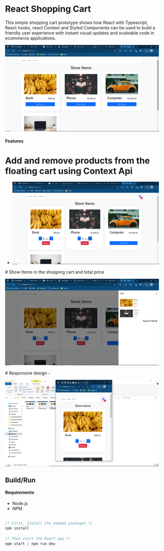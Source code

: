# React Shopping Cart
This simple shopping cart prototype shows how React with Typescript, React hooks, react Context and Styled Components can be used to build a friendly user experience with instant visual updates and scaleable code in ecommerce applications.

<p align="center">

  <img src="assets/Screenshot (1).png">
</p>


#### Features

# Add and remove products from the floating cart using Context Api
- <p align="center">

  <img src="assets/Screenshot (3).png">
</p>
# Show Items in the shopping cart and total price
<p align="center">

  <img src="assets/Screenshot (4).png">
</p>
# Responsive design
- <p align="center">

  <img src="assets/Screenshot (6).png">
</p>



## Build/Run

#### Requirements

- Node.js
- NPM

```javascript

/* First, Install the needed packages */
npm install

/* Then start the React app */
npm start / npm run dev


```

<br/>
<br/>

